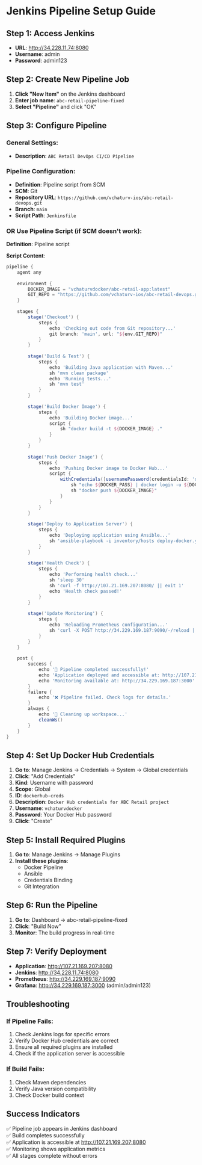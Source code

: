 # Jenkins Pipeline Setup Guide

## Step 1: Access Jenkins
- **URL**: http://34.228.11.74:8080
- **Username**: admin
- **Password**: admin123

## Step 2: Create New Pipeline Job

1. **Click "New Item"** on the Jenkins dashboard
2. **Enter job name**: `abc-retail-pipeline-fixed`
3. **Select "Pipeline"** and click "OK"

## Step 3: Configure Pipeline

### General Settings:
- **Description**: `ABC Retail DevOps CI/CD Pipeline`

### Pipeline Configuration:
- **Definition**: Pipeline script from SCM
- **SCM**: Git
- **Repository URL**: `https://github.com/vchaturv-ios/abc-retail-devops.git`
- **Branch**: `main`
- **Script Path**: `Jenkinsfile`

### OR Use Pipeline Script (if SCM doesn't work):

**Definition**: Pipeline script

**Script Content**:
```groovy
pipeline {
    agent any
    
    environment {
        DOCKER_IMAGE = "vchaturvdocker/abc-retail-app:latest"
        GIT_REPO = "https://github.com/vchaturv-ios/abc-retail-devops.git"
    }
    
    stages {
        stage('Checkout') {
            steps {
                echo 'Checking out code from Git repository...'
                git branch: 'main', url: "${env.GIT_REPO}"
            }
        }
        
        stage('Build & Test') {
            steps {
                echo 'Building Java application with Maven...'
                sh 'mvn clean package'
                echo 'Running tests...'
                sh 'mvn test'
            }
        }
        
        stage('Build Docker Image') {
            steps {
                echo 'Building Docker image...'
                script {
                    sh "docker build -t ${DOCKER_IMAGE} ."
                }
            }
        }
        
        stage('Push Docker Image') {
            steps {
                echo 'Pushing Docker image to Docker Hub...'
                script {
                    withCredentials([usernamePassword(credentialsId: 'dockerhub-creds', usernameVariable: 'DOCKER_USER', passwordVariable: 'DOCKER_PASS')]) {
                        sh "echo ${DOCKER_PASS} | docker login -u ${DOCKER_USER} --password-stdin"
                        sh "docker push ${DOCKER_IMAGE}"
                    }
                }
            }
        }
        
        stage('Deploy to Application Server') {
            steps {
                echo 'Deploying application using Ansible...'
                sh 'ansible-playbook -i inventory/hosts deploy-docker.yml'
            }
        }
        
        stage('Health Check') {
            steps {
                echo 'Performing health check...'
                sh 'sleep 30'
                sh 'curl -f http://107.21.169.207:8080/ || exit 1'
                echo 'Health check passed!'
            }
        }
        
        stage('Update Monitoring') {
            steps {
                echo 'Reloading Prometheus configuration...'
                sh 'curl -X POST http://34.229.169.187:9090/-/reload || echo "Prometheus reload failed"'
            }
        }
    }
    
    post {
        success {
            echo '🎉 Pipeline completed successfully!'
            echo 'Application deployed and accessible at: http://107.21.169.207:8080'
            echo 'Monitoring available at: http://34.229.169.187:3000'
        }
        failure {
            echo '❌ Pipeline failed. Check logs for details.'
        }
        always {
            echo '🧹 Cleaning up workspace...'
            cleanWs()
        }
    }
}
```

## Step 4: Set Up Docker Hub Credentials

1. **Go to**: Manage Jenkins → Credentials → System → Global credentials
2. **Click**: "Add Credentials"
3. **Kind**: Username with password
4. **Scope**: Global
5. **ID**: `dockerhub-creds`
6. **Description**: `Docker Hub credentials for ABC Retail project`
7. **Username**: `vchaturvdocker`
8. **Password**: Your Docker Hub password
9. **Click**: "Create"

## Step 5: Install Required Plugins

1. **Go to**: Manage Jenkins → Manage Plugins
2. **Install these plugins**:
   - Docker Pipeline
   - Ansible
   - Credentials Binding
   - Git Integration

## Step 6: Run the Pipeline

1. **Go to**: Dashboard → abc-retail-pipeline-fixed
2. **Click**: "Build Now"
3. **Monitor**: The build progress in real-time

## Step 7: Verify Deployment

- **Application**: http://107.21.169.207:8080
- **Jenkins**: http://34.228.11.74:8080
- **Prometheus**: http://34.229.169.187:9090
- **Grafana**: http://34.229.169.187:3000 (admin/admin123)

## Troubleshooting

### If Pipeline Fails:
1. Check Jenkins logs for specific errors
2. Verify Docker Hub credentials are correct
3. Ensure all required plugins are installed
4. Check if the application server is accessible

### If Build Fails:
1. Check Maven dependencies
2. Verify Java version compatibility
3. Check Docker build context

## Success Indicators

✅ Pipeline job appears in Jenkins dashboard  
✅ Build completes successfully  
✅ Application is accessible at http://107.21.169.207:8080  
✅ Monitoring shows application metrics  
✅ All stages complete without errors 